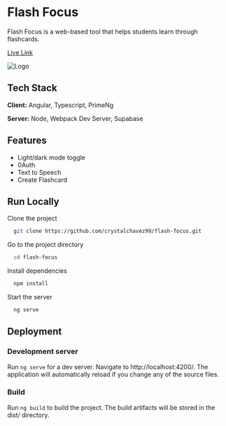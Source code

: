 
# Flash Focus

Flash Focus is a web-based tool  that helps students learn through flashcards.

[Live Link](https://flash-focus-72f41.firebaseapp.com/)


![Logo](https://dev-to-uploads.s3.amazonaws.com/uploads/articles/th5xamgrr6se0x5ro4g6.png)


## Tech Stack

**Client:** Angular, Typescript, PrimeNg

**Server:** Node, Webpack Dev Server, Supabase


## Features

- Light/dark mode toggle
- 0Auth
- Text to Speech
- Create Flashcard


## Run Locally

Clone the project

```bash
  git clone https://github.com/crystalchavez99/flash-focus.git
```

Go to the project directory

```bash
  cd flash-focus
```

Install dependencies

```bash
  npm install
```

Start the server

```bash
  ng serve
```


## Deployment

### Development server
Run `ng serve` for a dev server. Navigate to http://localhost:4200/. The application will automatically reload if you change any of the source files.

### Build
Run `ng build` to build the project. The build artifacts will be stored in the dist/ directory.
